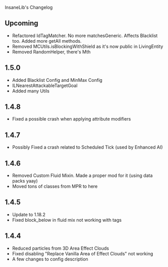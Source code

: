 InsaneLib's Changelog

## Upcoming
* Refactored IdTagMatcher. No more matchesGeneric. Affects Blacklist too. Added more getAll methods.
* Removed MCUtils.isBlockingWithShield as it's now public in LivingEntity
* Removed RandomHelper, there's Mth

## 1.5.0
* Added Blacklist Config and MinMax Config
* ILNearestAttackableTargetGoal
* Added many Utils

## 1.4.8
* Fixed a possible crash when applying attribute modifiers

## 1.4.7
* Possibly Fixed a crash related to Scheduled Tick (used by Enhanced AI)

## 1.4.6
* Removed Custom Fluid Mixin. Made a proper mod for it (using data packs yaay)
* Moved tons of classes from MPR to here

## 1.4.5
* Update to 1.18.2
* Fixed block_below in fluid mix not working with tags

## 1.4.4
* Reduced particles from 3D Area Effect Clouds
* Fixed disabling "Replace Vanilla Area of Effect Clouds" not working
* A few changes to config description